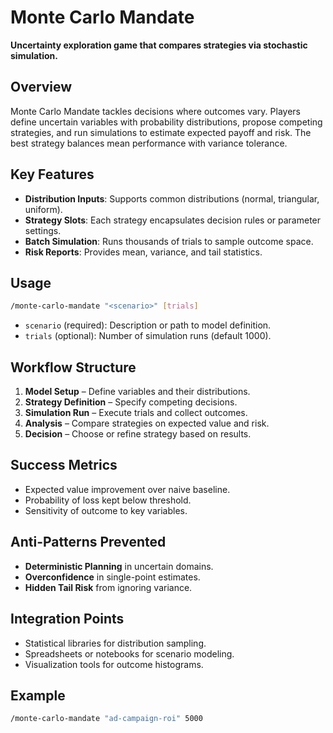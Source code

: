 # Monte Carlo Mandate

**Uncertainty exploration game that compares strategies via stochastic simulation.**

## Overview
Monte Carlo Mandate tackles decisions where outcomes vary. Players define uncertain variables with probability distributions, propose competing strategies, and run simulations to estimate expected payoff and risk. The best strategy balances mean performance with variance tolerance.

## Key Features
- **Distribution Inputs**: Supports common distributions (normal, triangular, uniform).
- **Strategy Slots**: Each strategy encapsulates decision rules or parameter settings.
- **Batch Simulation**: Runs thousands of trials to sample outcome space.
- **Risk Reports**: Provides mean, variance, and tail statistics.

## Usage
```bash
/monte-carlo-mandate "<scenario>" [trials]
```
- `scenario` (required): Description or path to model definition.
- `trials` (optional): Number of simulation runs (default 1000).

## Workflow Structure
1. **Model Setup** – Define variables and their distributions.
2. **Strategy Definition** – Specify competing decisions.
3. **Simulation Run** – Execute trials and collect outcomes.
4. **Analysis** – Compare strategies on expected value and risk.
5. **Decision** – Choose or refine strategy based on results.

## Success Metrics
- Expected value improvement over naive baseline.
- Probability of loss kept below threshold.
- Sensitivity of outcome to key variables.

## Anti-Patterns Prevented
- **Deterministic Planning** in uncertain domains.
- **Overconfidence** in single-point estimates.
- **Hidden Tail Risk** from ignoring variance.

## Integration Points
- Statistical libraries for distribution sampling.
- Spreadsheets or notebooks for scenario modeling.
- Visualization tools for outcome histograms.

## Example
```bash
/monte-carlo-mandate "ad-campaign-roi" 5000
```
